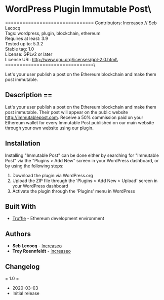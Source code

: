 # WordPress Plugin Immutable Post\
===============================
Contributors: Increaseo // Seb Lecocq\
Tags: wordpress, plugin, blockchain, ethereum \
Requires at least: 3.9\
Tested up to: 5.3.2\
Stable tag: 1.0\
License: GPLv2 or later\
License URI: http://www.gnu.org/licenses/gpl-2.0.html\
===============================\

Let's your user publish a post on the Ethereum blockchain and make them post immutable.

## Description ==

Let's your user publish a post on the Ethereum blockchain and make them post immutable.
Their post will appear on the public website http://immutablepost.com.
Receive a 50% commission paid on your Ethereum wallet for every Immutable Post published on our main website through your own website using our plugin.

## Installation

Installing "Immutable Post" can be done either by searching for "Immutable Post" via the "Plugins > Add New" screen in your WordPress dashboard, or by using the following steps:

1. Download the plugin via WordPress.org
1. Upload the ZIP file through the 'Plugins > Add New > Upload' screen in your WordPress dashboard
1. Activate the plugin through the 'Plugins' menu in WordPress

## Built With
* [Truffle](https://github.com/trufflesuite/truffle) - Ethereum development environment

 ## Authors
 
* **Seb Lecocq** - [Increaseo](https://increaseo.com)
* **Troy Roennfeldt** - [Increaseo](https://increaseo.com)

## Changelog

= 1.0 =
* 2020-03-03
* Initial release




